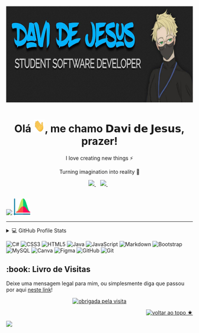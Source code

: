 # [<img src="backIMG.jpeg" width="100%" height="260vh">](https://www.linkedin.com/in/davijesus/)

<h1 align="center"> Olá <img src="hi.gif" width="30px" height="35">, me chamo 𝗗𝗮𝘃𝗶 𝗱𝗲 𝗝𝗲𝘀𝘂𝘀, prazer!
</h1>
<p align="center">I love creating new things ⚡</p>
<p align="center">Turning imagination into reality 🚀</p>

<p align='center'>
  
  <a href="https://www.linkedin.com/in/davijesus/">
    <img src="https://img.shields.io/badge/linkedin-%230077B5.svg?&style=for-the-badge&logo=linkedin&logoColor=white" />
  </a>&nbsp;&nbsp;
  <a href="https://www.instagram.com/davi_bewzenko/">
    <img src="https://img.shields.io/badge/instagram-%23E4405F.svg?&style=for-the-badge&logo=instagram&logoColor=white" />        
  </a>&nbsp;&nbsp;
 <br><br>
</p>

<p align='left'>
<img height="45px" src="https://readme-typing-svg.herokuapp.com?font=Righteous&color=E1E1E1&size=50&center=true&vCenter=true&width=300&lines=Github+Stats">
<img height="45px" src="stats.png">
</p> 
<hr>

<!-- https://github.com/anuraghazra/github-readme-stats -->
<details> 
  <summary>💻 GitHub Profile Stats</summary>
  <br/>
  <p>
    <a href="https://github.com/anuraghazra/github-readme-stats"><img alt="DaviBewzenko Github Stats" src="https://denvercoder1-github-readme-stats.vercel.app/api/?username=DaviBewzenko&show_icons=true&include_all_commits=true&count_private=true&theme=react&hide_border=true&bg_color=1F222E&title_color=F85D7F&icon_color=F8D866" height="100%" width="45%"/></a>
  <a href="https://github.com/anuraghazra/github-readme-stats"><img alt="DaviBewzenko Top Languages" src="https://github-readme-stats.vercel.app/api/top-langs/?username=DaviBewzenko&langs_count=8&layout=compact&theme=react&hide_border=true&bg_color=1F222E&title_color=F85D7F&icon_color=F8D866&hide=Jupyter%20Notebook" height="100%" width="45%"/></a>
  </p>
  <b>Note:</b> Top languages is only a metric of the languages my public code consists of and doesn't reflect experience or skill level.
</details>

![C#](https://img.shields.io/badge/c%23-000000.svg?style=for-the-badge&logo=c-sharp&logoColor=blueviolet) ![CSS3](https://img.shields.io/badge/css3-000000.svg?style=for-the-badge&logo=css3&logoColor=blue) ![HTML5](https://img.shields.io/badge/html5-000000.svg?style=for-the-badge&logo=html5&logoColor=critical) ![Java](https://img.shields.io/badge/java-000000.svg?style=for-the-badge&logo=java&logoColor=white) ![JavaScript](https://img.shields.io/badge/javascript-000000.svg?style=for-the-badge&logo=javascript&logoColor=%23F7DF1E) ![Markdown](https://img.shields.io/badge/markdown-000000.svg?style=for-the-badge&logo=markdown&logoColor=white) ![Bootstrap](https://img.shields.io/badge/bootstrap-000000.svg?style=for-the-badge&logo=bootstrap&logoColor=blueviolet) ![MySQL](https://img.shields.io/badge/mysql-000000.svg?style=for-the-badge&logo=mysql&logoColor=orange) ![Canva](https://img.shields.io/badge/Canva-000000.svg?style=for-the-badge&logo=Canva&logoColor=9cf)  ![Figma](https://img.shields.io/badge/figma-000000.svg?style=for-the-badge&logo=figma&logoColor=red)  ![GitHub](https://img.shields.io/badge/GitHub-000000?style=for-the-badge&logo=github&logoColor=white) ![Git](https://img.shields.io/badge/Git-000000?style=for-the-badge&logo=git&logoColor=orange&height='90px')

<h2>:book: Livro de Visitas</h2>
<p>Deixe uma mensagem legal para mim, ou simplesmente diga que passou por aqui <a href="https://github.com/DaviBewzenko/DaviBewzenko/issues/new?template=assinar-o-livro-de-visitas.md">neste link</a>!</p>

<div align="center">
    <a href="https://git.io/typing-svg">
        <img alt="obrigada pela visita" src="https://carol42-typing-svg.herokuapp.com?font=Roboto+Slab&color=white&size=28&center=true&vCenter=true&width=350&lines=Obrigado+pela+visita!" a href="https://www.linkedin.com/in/davijesus/">
    </a>
</div>

<p align="right"><a href="#top"><img src="https://img.shields.io/static/v1?label&message=voltar+ao+topo&color=0047ab&style=flat&logo" alt="voltar ao topo ★" /></a></p>
<a href="#top"><img src="https://user-images.githubusercontent.com/82146140/177694992-9277afcb-e818-4712-b2a9-ab167d718991.svg">

